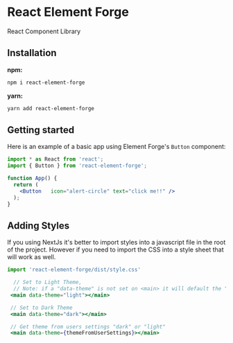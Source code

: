# React Element Forge

React Component Library



## Installation

**npm:**

```sh
npm i react-element-forge
```

**yarn:**

```sh
yarn add react-element-forge
```

## Getting started 

Here is an example of a basic app using Element Forge's `Button` component:

```jsx
import * as React from 'react';
import { Button } from 'react-element-forge';

function App() {
  return (
    <Button   icon="alert-circle" text="click me!!" />
  );
}
```

## Adding Styles

If you using NextJs it's better to import styles into a javascript file in the root of the project. However if you need to import the CSS
into a style sheet that will work as well.

```js
import 'react-element-forge/dist/style.css'
```

```jsx
  // Set to Light Theme,
  // Note: if a "data-theme" is not set on <main> it will default the "light" theme
 <main data-theme="light"></main>

 // Set to Dark Theme
 <main data-theme="dark"></main>

 // Get theme from users settings "dark" or "light"
 <main data-theme={themeFromUserSettings}></main>
```

 
 
